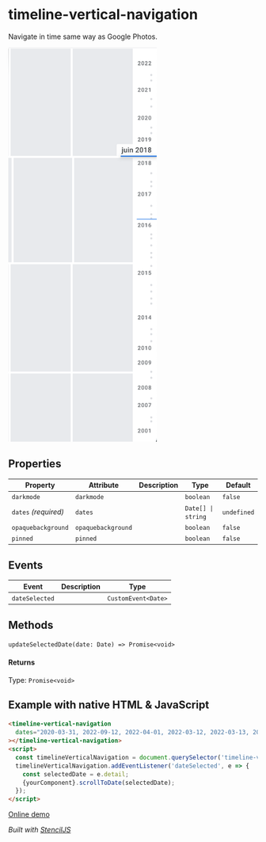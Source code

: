 # timeline-vertical-navigation

Navigate in time same way as Google Photos.

[<img src="screenshot.png" width="300" alt=""/>](https://timeline-vertical-navigation.herokuapp.com/)

## Properties

| Property             | Attribute          | Description | Type               | Default     |
| -------------------- | ------------------ | ----------- | ------------------ | ----------- |
| `darkmode`           | `darkmode`         |             | `boolean`          | `false`     |
| `dates` _(required)_ | `dates`            |             | `Date[] \| string` | `undefined` |
| `opaquebackground`   | `opaquebackground` |             | `boolean`          | `false`     |
| `pinned`             | `pinned`           |             | `boolean`          | `false`     |

## Events

| Event          | Description | Type                |
| -------------- | ----------- | ------------------- |
| `dateSelected` |             | `CustomEvent<Date>` |

## Methods

`updateSelectedDate(date: Date) => Promise<void>`

#### Returns

Type: `Promise<void>`

## Example with native HTML & JavaScript

```html
<timeline-vertical-navigation
  dates="2020-03-31, 2022-09-12, 2022-04-01, 2022-03-12, 2022-03-13, 2022-03-14, 2022-03-15, 2000-01-01, 2010-12-01, 2013-10-01, 2010-11-21, 1998-07-28, 2000-01-01, 2000-01-11, 2002-03-11, 2002-04-11, 2002-04-12, 2025-01-01"
></timeline-vertical-navigation>
<script>
  const timelineVerticalNavigation = document.querySelector('timeline-vertical-navigation');
  timelineVerticalNavigation.addEventListener('dateSelected', e => {
    const selectedDate = e.detail;
    {yourComponent}.scrollToDate(selectedDate);
  });
</script>
```

[Online demo](https://timeline-vertical-navigation.herokuapp.com/)

_Built with [StencilJS](https://stenciljs.com/)_
